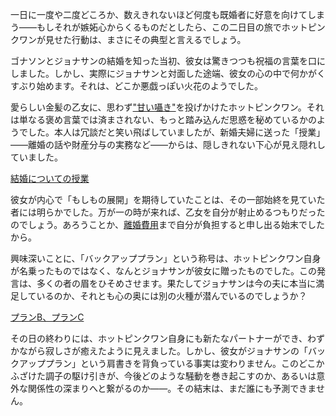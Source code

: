 <!-- title: プランB -->
<!-- relationship: Backup Plan -->

一日に一度や二度どころか、数えきれないほど何度も既婚者に好意を向けてしまう――もしそれが嫉妬心からくるものだとしたら、この二日目の旅でホットピンクワンが見せた行動は、まさにその典型と言えるでしょう。

ゴナソンとジョナサンの結婚を知った当初、彼女は驚きつつも祝福の言葉を口にしました。しかし、実際にジョナサンと対面した途端、彼女の心の中で何かがくすぶり始めます。それは、どこか悪戯っぽい火花のようでした。

愛らしい金髪の乙女に、思わず["甘い囁き"](https://www.youtube.com/live/f8W426vzTb8?feature=shared&t=623)を投げかけたホットピンクワン。それは単なる褒め言葉では済まされない、もっと踏み込んだ思惑を秘めているかのようでした。本人は冗談だと笑い飛ばしていましたが、新婚夫婦に送った「授業」――離婚の話や財産分与の実務など――からは、隠しきれない下心が見え隠れしていました。

[結婚についての授業](#embed:https://www.youtube.com/live/f8W426vzTb8?t=1774)

彼女が内心で「もしもの展開」を期待していたことは、その一部始終を見ていた者には明らかでした。万が一の時が来れば、乙女を自分が射止めるつもりだったのでしょう。あろうことか、[離婚費用](https://www.youtube.com/live/f8W426vzTb8?feature=shared&t=6469)まで自分が負担すると申し出る始末でしたから。

興味深いことに、「バックアッププラン」という称号は、ホットピンクワン自身が名乗ったものではなく、なんとジョナサンが彼女に贈ったものでした。この発言は、多くの者の眉をひそめさせます。果たしてジョナサンは今の夫に本当に満足しているのか、それとも心の奥には別の火種が潜んでいるのでしょうか？

[プランB、プランC](#embed:https://www.youtube.com/live/f8W426vzTb8?feature=shared&t=3231)

その日の終わりには、ホットピンクワン自身にも新たなパートナーができ、わずかながら寂しさが癒えたように見えました。しかし、彼女がジョナサンの「バックアッププラン」という肩書きを背負っている事実は変わりません。このどこかふざけた調子の駆け引きが、今後どのような騒動を巻き起こすのか、あるいは意外な関係性の深まりへと繋がるのか――。その結末は、まだ誰にも予測できません。